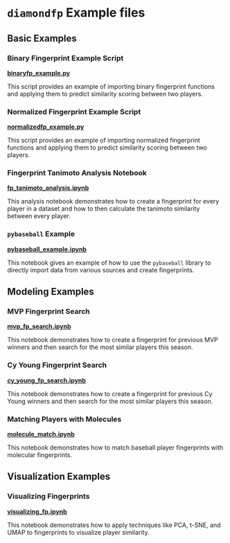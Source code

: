 # `diamondfp` Example files

## Basic Examples
### Binary Fingerprint Example Script
**[binaryfp_example.py](https://github.com/dlf57/diamondfp/blob/main/examples/basics/binaryfp_example.py)**

This script provides an example of importing binary fingerprint functions and applying them to predict similarity scoring between two players.

### Normalized Fingerprint Example Script
**[normalizedfp_example.py](https://github.com/dlf57/diamondfp/blob/main/examples/basics/normalizedfp_example.py)**

This script provides an example of importing normalized fingerprint functions and applying them to predict similarity scoring between two players.

### Fingerprint Tanimoto Analysis Notebook
**[fp_tanimoto_analysis.ipynb](https://github.com/dlf57/diamondfp/blob/main/examples/basics/fp_tanimoto_analysis.ipynb)**

This analysis notebook demonstrates how to create a fingerprint for every player in a dataset and how to then calculate the tanimoto similarity between every player. 

### `pybaseball` Example
**[pybaseball_example.ipynb](https://github.com/dlf57/diamondfp/blob/main/examples/basics/pybaseball_example.ipynb)**

This notebook gives an example of how to use the `pybaseball` library to directly import data from various sources and create fingerprints. 

## Modeling Examples
### MVP Fingerprint Search
**[mvp_fp_search.ipynb](https://github.com/dlf57/diamondfp/blob/main/examples/modeling/mvp_fp_search.ipynb)**

This notebook demonstrates how to create a fingerprint for previous MVP winners and then search for the most similar players this season.

### Cy Young Fingerprint Search
**[cy_young_fp_search.ipynb](https://github.com/dlf57/diamondfp/blob/main/examples/modeling/cy_young_fp_search.ipynb)**

This notebook demonstrates how to create a fingerprint for previous Cy Young winners and then search for the most similar players this season.

### Matching Players with Molecules
**[molecule_match.ipynb](https://github.com/dlf57/diamondfp/blob/main/examples/modeling/molecule_match.ipynb)**

This notebook demonstrates how to match baseball player fingerprints with molecular fingerprints.

## Visualization Examples
### Visualizing Fingerprints
**[visualizing_fp.ipynb](https://github.com/dlf57/diamondfp/blob/main/examples/visualizations/visualizing_fp.ipynb)**

This notebook demonstrates how to apply techniques like PCA, t-SNE, and UMAP to fingerprints to visualize player similarity.